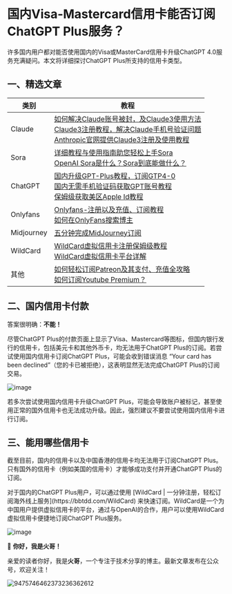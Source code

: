 # 国内Visa-Mastercard信用卡能否订阅ChatGPT Plus服务？

<p>许多国内用户都对能否使用国内的Visa或MasterCard信用卡升级ChatGPT 4.0服务充满疑问。本文将详细探讨ChatGPT Plus所支持的信用卡类型。</p>

## 一、精选文章

| 类别      | 教程 |
|-----------|------|
| Claude    | [如何解决Claude账号被封，及Claude3使用方法](#)<br>[Claude3注册教程，解决Claude手机号验证问题](#)<br>[Anthropic官网提供Claude3注册及使用教程](#) |
| Sora      | [详细教程与使用指南助您轻松上手Sora](#)<br>[OpenAI Sora是什么？Sora到底能做什么？](#) |
| ChatGPT   | [国内升级GPT-Plus教程，订阅GTP4-0](#)<br>[国内无需手机验证码获取GPT账号教程](#)<br>[保姆级获取美区Apple Id教程](#) |
| Onlyfans  | [Onlyfans-注册以及充值、订阅教程](#)<br>[如何在OnlyFans搜索博主](#) |
| Midjourney| [五分钟完成MidJourney订阅](#) |
| WildCard  | [WildCard虚拟信用卡注册保姆级教程](#)<br>[WildCard虚拟信用卡平台详解](#) |
| 其他      | [如何轻松订阅Patreon及其支付、充值全攻略](#)<br>[如何订阅Youtube Premium？](#) |

## 二、国内信用卡付款

<p>答案很明确：<strong>不能！</strong></p>

<p>尽管ChatGPT Plus的付款页面上显示了Visa、Mastercard等图标，但国内银行发行的信用卡，包括美元卡和其他外币卡，均无法用于ChatGPT Plus的订阅。若尝试使用国内信用卡订阅ChatGPT Plus，可能会收到错误消息 “Your card has been declined”（您的卡已被拒绝），这表明显然无法完成ChatGPT Plus的订阅交易。</p>

![image](https://bbtdd.com/img/170228408425.webp)

<p>若多次尝试使用国内信用卡升级ChatGPT Plus，可能会导致账户被标记，甚至使用正常的国外信用卡也无法成功升级。因此，强烈建议不要尝试使用国内信用卡进行订阅。</p>

## 三、能用哪些信用卡

<p>截至目前，国内的信用卡以及中国香港的信用卡均无法用于订阅ChatGPT Plus。只有国外的信用卡（例如美国的信用卡）才能够成功支付并开通ChatGPT Plus的订阅。</p>

<p>对于国内的ChatGPT Plus用户，可以通过使用 [WildCard | 一分钟注册，轻松订阅海外线上服务](https://bbtdd.com/WildCard) 来快速订阅。WildCard是一个为中国用户提供虚拟信用卡的平台，通过与OpenAI的合作，用户可以使用WildCard虚拟信用卡便捷地订阅ChatGPT Plus服务。</p>

![image](https://bbtdd.com/img/034162104447412.webp)

<p>👋 <strong>你好，我是火哥！</strong></p>

<p>亲爱的读者你好，我是<strong>火哥</strong>，一个专注于技术分享的博主。最新文章发布在公众号，欢迎关注！</p>

![9475746462373236362612](https://bbtdd.com/img/793631732037093.webp)